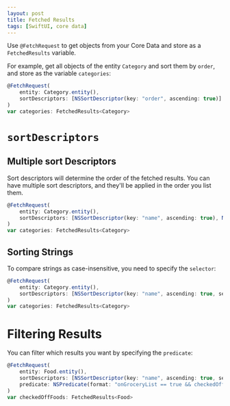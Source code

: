 ```yaml
---
layout: post
title: Fetched Results
tags: [SwiftUI, core data]
---
```


Use `@FetchRequest` to get objects from your Core Data and store as a `FetchedResults` variable.

For example, get all objects of the entity `Category` and sort them by `order`, and store as the variable `categories`:

```javascript
@FetchRequest(
    entity: Category.entity(),
    sortDescriptors: [NSSortDescriptor(key: "order", ascending: true)]
)
var categories: FetchedResults<Category>
```

# `sortDescriptors`

## Multiple sort Descriptors
Sort descriptors will determine the order of the fetched results. You can have multiple sort descriptors, and they'll be applied in the order you list them.

```javascript
@FetchRequest(
    entity: Category.entity(),
    sortDescriptors: [NSSortDescriptor(key: "name", ascending: true), NSSortDescriptor(key: "order", ascending: true)]
)
var categories: FetchedResults<Category>
```

## Sorting Strings
To compare strings as case-insensitive, you need to specify the `selector`:

```javascript
@FetchRequest(
    entity: Category.entity(),
    sortDescriptors: [NSSortDescriptor(key: "name", ascending: true, selector: #selector(NSString.localizedStandardCompare))]
)
var categories: FetchedResults<Category>
```

# Filtering Results
You can filter which results you want by specifying the `predicate`:

```javascript
@FetchRequest(
    entity: Food.entity(),
    sortDescriptors: [NSSortDescriptor(key: "name", ascending: true, selector: #selector(NSString.localizedStandardCompare))]
    predicate: NSPredicate(format: "onGroceryList == true && checkedOff == true")
)
var checkedOffFoods: FetchedResults<Food>
```